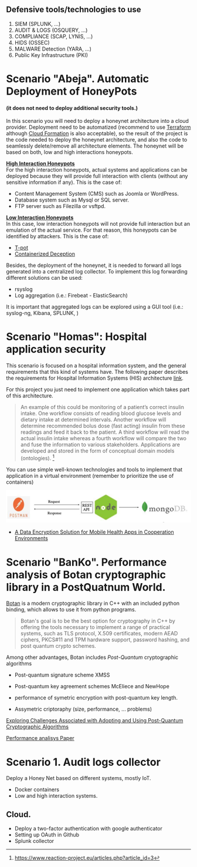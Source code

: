 
## Defensive tools/technologies to use

1. SIEM (SPLUNK, ...)
1. AUDIT & LOGS (OSQUERY, ...)
1. COMPLIANCE (SCAP, LYNIS, ...)
1. HIDS (OSSEC)
1. MALWARE Detection (YARA, ...)
1. Public Key Infrastructure (PKI)



# Scenario "Abeja". Automatic Deployment of HoneyPots
#### (it does not need to deploy additional security tools.) 

In this scenario you will need to deploy a honeynet architecture into a cloud provider. Deployment need to be automatized (recommend to use [Terraform](https://www.terraform.io/) although [Cloud Formation](https://docs.aws.amazon.com/AWSCloudFormation/latest/UserGuide/Welcome.html) is also acceptable), so the result of the project is the code needed to deploy the honeynet architecture, and also the code to seamlessly delete/remove all architecture elements.
The honeynet will be based on both, low and high interactions honeypots.  

**<u>High Interaction Honeypots</u>**   
For the high interaction honeypots, actual systems and applications can be deployed because they will provide full interaction with clients (without any sensitive information if any).  This is the case of:
- Content Management System (CMS) such as Joomla or WordPress.
- Database system such as Mysql or SQL server.
- FTP server such as Filezilla or vsftpd.

**<u>Low Interaction Honeypots</u>**   
In this case, low interaction honeypots will not provide full interaction but an emulation of the actual service. For that reason, this honeypots can be identified by attackers. This is the case of:
- [T-pot](https://github.security.telekom.com/2020/08/honeypot-tpot-20.06-released.html)
- [Containerized Deception](https://appfleet.com/blog/compromised-container-detection-with-honeypot-containers/)

Besides, the deployment of the honeynet, it is needed to forward all logs generated into a centralized log collector. To implement this log forwarding different solutions can be used:
- rsyslog
- Log aggregation (i.e.: Firebeat - ElasticSearch)

It is important that aggregated logs can be explored using a GUI tool (i.e.: syslog-ng, Kibana, SPLUNK, )



# Scenario "Homas": Hospital application security
This scenario is focused on a hospital information system, and the general requirements that this kind of systems have. The following paper describes the requirements for Hospital Information Systems (HIS) architecture [link](https://www.scitepress.org/Papers/2012/38850/38850.pdf).

For this project you just need to implement one application which takes  part of this architecture.

 > An example of this could be monitoring of a patient’s correct insulin intake. One workflow consists of reading blood glucose levels and dietary intake at determined intervals. Another workflow will determine recommended bolus dose (fast acting) insulin from these readings and feed it back to the patient. A third workflow will read the actual insulin intake whereas a fourth workflow will compare the two and fuse the information to various stakeholders. Applications are developed and stored in the form of conceptual domain models (ontologies). [^1]

[^1]: https://www.reaction-project.eu/articles.php?article_id=3

You can use simple well-known technologies and tools to implement that application in a virtual environment (remember to prioritize the use of containers)

![Simple implementation of the Application](figures/mongonodejs.png)

- [A Data Encryption Solution for Mobile Health Apps in Cooperation Environments](https://www.ncbi.nlm.nih.gov/pmc/articles/PMC3636327/)





# Scenario "BanKo". Performance analysis of Botan cryptographic library in a PostQuatnum World. 

[Botan](https://github.com/randombit/botan) is a modern cryptographic library in C++ with an included python binding, which allows to use it from python programs.
> Botan's goal is to be the best option for cryptography in C++ by offering the tools necessary to implement a range of practical systems, such as TLS protocol, X.509 certificates, modern AEAD ciphers, PKCS#11 and TPM hardware support, password hashing, and post quantum crypto schemes.

Among other advantages, Botan includes *Post-Quantum* cryptographic algorithms 

+ Post-quantum signature scheme XMSS

+ Post-quantum key agreement schemes McEliece and NewHope

+ performance of symetric encryption with post-quantum key length.
+ Assymetric criptoraphy (size, performance, ... problems)

[Exploring Challenges Associated with Adopting and
Using Post-Quantum Cryptographic Algorithms](https://nvlpubs.nist.gov/nistpubs/CSWP/NIST.CSWP.04282021.pdf)

[Performance analisys Paper](https://arxiv.org/pdf/2010.06139.pdf)




# Scenario 1. Audit logs collector

Deploy a Honey Net based on different systems, mostly IoT. 
- Docker containers
- Low and high interaction systems.

## Cloud. 
- Deploy a two-factor authentication with google authenticator
- Setting up OAuth in Github
- Splunk collector
